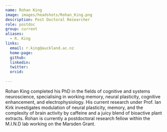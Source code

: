 ```yaml
---
name: Rohan King
image: images/headshots/Rohan_King.png
description: Post Doctoral Researcher
role: postdoc
group: current
aliases:
  - R. King
links:
  email: r.king@auckland.ac.nz
  home-page:
  github: 
  linkedin:
  twitter: 
  orcid:
  
---
```


Rohan King completed his PhD in the fields of cognitive and systems neuroscience, specialising in working memory, neural plasticity, cognitive enhancement, and electrophysiology. His current research under Prof. Ian Kirk investigates modulation of neural plasticity, memory, and the complexity of brain activity by caffeine and a juicy blend of bioactive plant extracts. Rohan is currently a postdoctoral research fellow within the M.I.N.D lab working on the Marsden Grant. 
